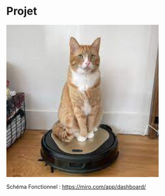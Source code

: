 # Projet

<img src="chat.jpg" alt="robot chat" width="400">

Schéma Fonctionnel : https://miro.com/app/dashboard/
